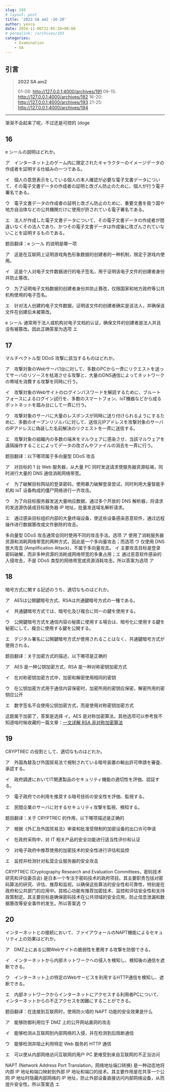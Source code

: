 ```yaml
---
slug: 193
# layout: post
title: '2022 SA am2 -16-20'
author: yexca
date: 2024-11-06T22:05:18+08:00
# permalink: /archives/193
categories:
    - Examination
    - SA
--- 
```


## 引言

> **2022 SA am2**
>
> 01-08: <http://127.0.0.1:4000/archives/191>
> 09-15: <http://127.0.0.1:4000/archives/192>
> 16-20: <http://127.0.0.1:4000/archives/193>
> 21-25: <http://127.0.0.1:4000/archives/194>

---

渐渐不会起来了呢，不过还是可控的 (doge

## 16

e シールの説明はどれか。

ア　インターネット上のゲーム内に限定されたキャラクターのイメージデータの作成者を証明する仕組みの一つである。

イ　個人の意思表示をしている個人の本人確認が必要な電子文書データについて、その電子文書データの作成者の証明と改ざん防止のために、個人が行う電子署名である。

ウ　電子文書データの作成者の証明と改ざん防止のために、重要文書を扱う国や地方自治体などの公共機関だけに使用が許されている電子署名である。

エ　法人が作成した電子文書データについて、その電子文書データの作成者が間違いなくその法人であり、かつその電子文書データは作成後に改ざんされていないことを証明するものである。

题目翻译：e シール 的说明是哪一项

ア　这是在互联网上证明游戏角色形象数据的创建者的一种机制，限定于游戏内使用。

イ　这是个人对电子文件数据进行的电子签名，用于证明该电子文件的创建者身份并防止篡改。

ウ　为了证明电子文档数据的创建者身份并防止篡改，仅限国家和地方政府等公共机构使用的电子签名。

エ　针对法人创建的电子文件数据，证明该文件的创建者确实是该法人，并确保该文件在创建后未被篡改。

e シール 通常用于法人或机构对电子文档的认证，确保文件的创建者是法人并且没有被篡改。因此正确答案为选项 エ

## 17

マルチベクトル型 DDoS 攻撃に該当するものはどれか。

ア　攻撃対象のWebサーバ1台に対して、多数のPCから一斉にリクエストを送ってサーバのリソースを枯渇させる攻撃と、大量のDNS通信によってネットワークの帯域を消費する攻撃を同時に行う。

イ　攻撃対象のWebサイトのログインパスワードを解読するために、ブルートフォースによるログイン試行を、多数のスマートフォン、IoT機器などから成るボットネットを踏み台にして一斉に行う。

ウ　攻撃対象のサーバに大量のレスポンスが同時に送り付けられるようにするために、多数のオープンリゾルバに対して、送信元IPアドレスを攻撃対象のサーバのIPアドレスに偽装した名前解決のリクエストを一斉に送信する。

エ　攻撃対象の組織内の多数の端末をマルウェアに感染させ、当該マルウェアを遠隔操作することによってデータの改ざんやファイルの消去を一斉に行う。

题目翻译：以下哪项属于多向量型 DDoS 攻击

ア　对目标的 1 台 Web 服务器，从大量 PC 同时发送请求使服务器资源枯竭，同时进行大量的 DNS 通信消耗网络带宽。

イ　为了破解目标网站的登录密码，使用暴力破解登录尝试，同时利用大量智能手机和 IoT 设备构成的僵尸网络进行一齐攻击。

ウ　为了向目标服务器发送大量响应数据，通过多个开放的 DNS 解析器，将请求的发送源伪装成目标服务器 IP 地址，批量发送域名解析请求。

エ　通过感染目标组织内部的大量终端设备，使这些设备感染恶意软件，通过远程操作进行数据篡改或文件删除的攻击。

多向量型 DDoS 攻击通常会同时使用不同的攻击手法。选项 ア 使用了消耗服务器资源和消耗网络带宽的两种方式，因此是一个多向量攻击；而选项 ウ 仅使用 DNS 放大攻击 (Amplification Attack)，不属于多向量攻击。 イ 主要攻击目标是登录密码破解，而非多种资源的消耗或网络带宽的多重占用；エ 通过恶意软件感染的入侵攻击，不是 DDoS 类型的网络带宽或资源消耗攻击。所以答案为选项 ア

## 18

暗号方式に関する記述のうち、適切なものはどれか。

ア　AESは公開鍵暗号方式、RSAは共通鍵暗号方式の一種である。

イ　共通鍵暗号方式では、暗号化及び複合に同一の鍵を使用する。

ウ　公開鍵暗号方式を通信内容の秘匿に使用する場合は、暗号化に使用する鍵を秘密にして、複合に使用する鍵を公開する。

エ　デジタル署名に公開鍵暗号方式が使用されることはなく、共通鍵暗号方式が使用される。

题目翻译：关于加密方式的描述，以下哪项是正确的

ア　AES 是一种公钥加密方式，RSA 是一种对称密钥加密方式

イ　在对称密钥加密方式中，加密和解密使用相同的密钥

ウ　在公钥加密方式用于通信内容保密时，加密所用的密钥应保密，解密所用的密钥应公开

エ　数字签名不会使用公钥加密方式，而是使用对称密钥加密方式

这题属于加密了，答案是选择 イ。AES 是对称加密算法，其他选项可以参考我不知道啥时候收藏的一篇文章：[一文详解 RSA 非对称加密算法](https://developer.aliyun.com/article/816160)

## 19

CRYPTREC の役割として、適切なものはどれか。

ア　外国為替及び外国貿易法で規制されている暗号装置の輸出許可申請を審査、承認する。

イ　政府調達においてIT関連製品のセキュリティ機能の適切性を評価、認証する。

ウ　電子政府での利用を推奨する暗号技術の安全性を評価、監視する。

エ　民間企業のサーバに対するセキュリティ攻撃を監視、検知する。

题目翻译：关于 CRYPTREC 的作用，以下哪项描述是正确的

ア　根据《外汇及外国贸易法》审查和批准受限制的加密设备的出口许可申请

イ　在政府采购中，对 IT 相关产品的安全功能进行适当性评价和认证

ウ　对电子政府中推荐使用的加密技术的安全性进行评估和监控

エ　监控并检测针对私营企业服务器的安全攻击

CRYPTREC (Cryptography Research and Evaluation Committees，密码技术研究和评估委员会) 是日本一个专注于密码技术的政府项目。其主要职责包括对密码算法的研究、评估、推荐和监视，以确保这些算法的安全性和可靠性，特别是在政府和公共部门的应用中。其核心功能有推荐加密技术、监控和评估安全性和支持政策制定。其主要目标是确保密码技术在公共领域的安全应用，防止信息泄漏和数据篡改等安全事件的发生。所以答案选 ウ

## 20

インターネットとの接続において、ファイアウォールのNAPT機能によるセキュリティ上の効果はどれか。

ア　DMZ上にある公開Webサイトの脆弱性を悪用する攻撃を防御できる。

イ　インターネットから内部ネットワークへの侵入を検知し、検知後の通信を遮断できる。

ウ　インターネット上の特定のWebサービスを利用するHTTP通信を検知し、遮断できる。

エ　内部ネットワークからインターネットにアクセスする利用者PCについて、インターネットからの不正アクセスを困難にすることができる。

题目翻译：在连接到互联网时，使用防火墙的 NAPT 功能的安全效果是什么

ア　能够防御利用位于 DMZ 上的公开网站漏洞的攻击

イ　能够检测从互联网到内部网络的入侵，并在检测到后阻断通信

ウ　能够检测并阻止利用特定 Web 服务的 HTTP 通信

エ　可以使从内部网络访问互联网的用户 PC 更难受到来自互联网的不正当访问

NAPT (Network Address Port Translation，网络地址端口转换) 是一种动态地将内部 IP 地址和端口映射到外部 IP 地址和端口的技术。其主要作用是在共享一个公网 IP 地址时隐藏内部网络的 IP 地址，防止外部设备直接访问内部网络设备，从而提升安全性。所以答案选 エ